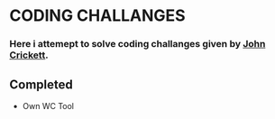 # CODING CHALLANGES

### Here i attemept to solve coding challanges given by [John Crickett](https://codingchallenges.fyi/).

## Completed

 - Own WC Tool